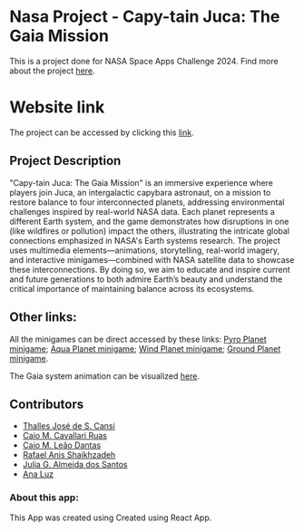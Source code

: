 # Nasa Project - Capy-tain Juca: The Gaia Mission

This is a project done for NASA Space Apps Challenge 2024. Find more about the project [here](https://www.spaceappschallenge.org/nasa-space-apps-2024/find-a-team/caju-thacaral/?tab=project).

# Website link

The project can be accessed by clicking this [link](https://cajuthacaral.github.io).

## Project Description

"Capy-tain Juca: The Gaia Mission" is an immersive experience where players join Juca, an intergalactic capybara astronaut, on a mission to restore balance to four interconnected planets, addressing environmental challenges inspired by real-world NASA data. Each planet represents a different Earth system, and the game demonstrates how disruptions in one (like wildfires or pollution) impact the others, illustrating the intricate global connections emphasized in NASA's Earth systems research. The project uses multimedia elements—animations, storytelling, real-world imagery, and interactive minigames—combined with NASA satellite data to showcase these interconnections. By doing so, we aim to educate and inspire current and future generations to both admire Earth’s beauty and understand the critical importance of maintaining balance across its ecosystems.

## Other links:

All the minigames can be direct accessed by these links:
[Pyro Planet minigame](https://scratch.mit.edu/projects/1077276956/);
[Aqua Planet minigame](https://scratch.mit.edu/projects/1077402576/);
[Wind Planet minigame](https://scratch.mit.edu/projects/1077373370/);
[Ground Planet minigame](https://scratch.mit.edu/projects/1077313388/).

The Gaia system animation can be visualized [here](https://youtu.be/xAc13Ko-bt4).

## Contributors

* [Thalles José de S. Cansi](https://github.com/ThallesCansi)  
* [Caio M. Cavallari Ruas](https://github.com/CaioRuas24010)
* [Caio M. Leão Dantas](https://github.com/Caiomld)  
* [Rafael Anis Shaikhzadeh](https:github.com/RafaelShaikhzadeh)  
* [Julia G. Almeida dos Santos](https://github.com/JuliaGuedesASantos)  
* [Ana Luz](https://github.com/LuzMendes)  
 
### About this app:

This App was created using Created using React App.

